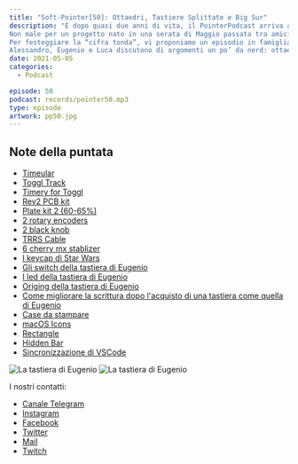 ```yaml
---
title: "Soft-Pointer[50]: Ottaedri, Tastiere Splittate e Big Sur"
description: "E dopo quasi due anni di vita, il PointerPodcast arriva all’episodio numero 50!!
Non male per un progetto nato in una serata di Maggio passata tra amici, soprattutto se consideriamo che l’aspettativa di vita del podcast era di qualche settimana al massimo…
Per festeggiare la “cifra tonda”, vi proponiamo un episodio in famiglia e che ci riporta un po’ alle origini.
Alessandro, Eugenio e Luca discutono di argomenti un po’ da nerd: ottaedri che segnano come viene investito il tempo, tastiere meccaniche assemblate in casa e macOS Big Sur."
date: 2021-05-05
categories:
  - Podcast

episode: 50
podcast: records/pointer50.mp3
type: episode
artwork: pp50.jpg
---
```



## Note della puntata

<ul><li><a href="https://timeular.com/">Timeular</a></li><li><a href="https://toggl.com/track/features/">Toggl Track</a></li><li><a href="https://timeryapp.com/">Timery for Toggl</a></li><li><a href="https://keeb.io/collections/quefrency-split-staggered-65-keyboard/products/quefrency-60-65-split-staggered-keyboard-1">Rev2 PCB kit</a></li><li><a href="https://keeb.io/collections/quefrency-split-staggered-65-keyboard/products/quefrency-60-65-split-staggered-keyboard-1">Plate kit 2 (60-65%)</a></li><li><a href="https://keeb.io/collections/quefrency-split-staggered-65-keyboard/products/rotary-encoder-ec11">2 rotary encoders</a></li><li><a href="https://keeb.io/collections/quefrency-split-staggered-65-keyboard/products/rotary-encoder-knob-ec11?variant=16012055052382">2 black knob</a></li><li><a href="https://keeb.io/collections/quefrency-split-staggered-65-keyboard/products/trrs-cable">TRRS Cable</a></li><li><a href="https://keeb.io/products/cherry-mx-stabilizer">6 cherry mx stablizer</a></li><li><a href="https://it.aliexpress.com/item/1005001626387866.html?spm=a2g0s.9042311.0.0.27424c4d9IAL4Y">I keycap di Star Wars</a></li><li><a href="https://www.reichelt.com/it/en/cherry-mx-red-keyswitch-cherry-mx1a-l1nn-p202567.html?&amp;trstct=pos_0&amp;nbc=1">Gli switch della tastiera di Eugenio</a></li><li><a href="https://it.aliexpress.com/item/32997527111.html?spm=a2g0s.9042311.0.0.27424c4dznGsfq">I led della tastiera di Eugenio</a></li><li><a href="https://it.aliexpress.com/item/4000905966445.html?spm=a2g0o.productlist.0.0.4d6c1a96iMyrvr&amp;algo_pvid=fc11f0b9-b7c6-4dfb-93aa-4ed0340b45ee&amp;algo_expid=fc11f0b9-b7c6-4dfb-93aa-4ed0340b45ee-10&amp;btsid=0b0a187b16202081331824115eebdc&amp;ws_ab_test=searchweb0_0,searchweb201602_,searchweb201603_">Origing della tastiera di Eugenio</a></li><li><a href="https://www.keyhero.com/wpm-typing-tips/">Come migliorare la scrittura dopo l'acquisto di una tastiera come quella di Eugenio</a></li><li><a href="https://github.com/keebio/quefrency-case">Case da stampare</a></li><li><a href="https://toggl.com/track/features/">macOS Icons</a></li><li><a href="https://github.com/rxhanson/Rectangle">Rectangle</a></li><li><a href="https://github.com/dwarvesf/hidden">Hidden Bar</a></li><li><a href="https://code.visualstudio.com/docs/editor/settings-sync">Sincronizzazione di VSCode</a></li></ul>

![La tastiera di Eugenio](/images/tastiera1.jpeg)
![La tastiera di Eugenio](/images/tastiera2.jpeg)


I nostri contatti:

- [Canale Telegram](https://t.me/PointerPodcast)
- [Instagram](https://www.instagram.com/pointerpodcast/)
- [Facebook](https://www.facebook.com/pointerPodcast/)
- [Twitter](https://twitter.com/PointerPodcast)
- [Mail](info@pointerpodcast.it)
- [Twitch](https://www.twitch.tv/pointerpodcast)

